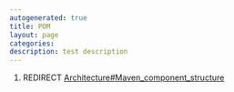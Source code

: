 ```yaml
---
autogenerated: true
title: POM
layout: page
categories: 
description: test description
---
```


1.  REDIRECT [Architecture\#Maven\_component\_structure](Architecture#Maven_component_structure)
